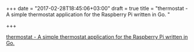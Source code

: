 +++
date = "2017-02-28T18:45:06+03:00"
draft = true
title = "thermostat - A simple thermostat application for the Raspberry Pi written in Go. "

+++

<p><a href="https://t.co/ffMOVah8s8">thermostat - A simple thermostat application for the Raspberry Pi written in Go. </a></p>
